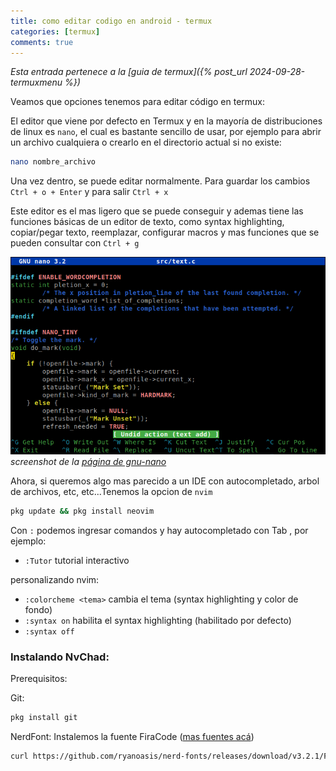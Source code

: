 ```yaml
---
title: como editar codigo en android - termux
categories: [termux]
comments: true
---
```


*Esta entrada pertenece a la [guia de termux]({% post_url 2024-09-28-termuxmenu %})*

Veamos que opciones tenemos para editar código en termux:

El editor que viene por defecto en Termux y en la mayoría de distribuciones de linux es ```nano```, el cual es bastante sencillo de usar, por ejemplo para abrir un archivo cualquiera o crearlo en el directorio actual si no existe:
```bash
nano nombre_archivo
```
Una vez dentro, se puede editar normalmente. Para guardar los cambios ``` Ctrl + o + Enter ``` y para salir ```Ctrl + x ```

Este editor es el mas ligero que se puede conseguir y ademas tiene las funciones básicas de un editor de texto, como syntax highlighting, copiar/pegar texto, reemplazar, configurar macros y mas funciones que se pueden consultar con ``` Ctrl + g ```

![screenshot del editor nano](/assets/img/posts/nano.png)
*screenshot de la [página de gnu-nano](https://www.nano-editor.org/)*

Ahora, si queremos algo mas parecido a un IDE con autocompletado, arbol de archivos, etc, etc...Tenemos la opcion de ``` nvim ```

```bash
pkg update && pkg install neovim
```
Con ```:``` podemos ingresar comandos y hay autocompletado con Tab , por ejemplo:

- ```:Tutor``` tutorial interactivo


personalizando nvim:

- ```:colorcheme <tema>``` cambia el tema (syntax highlighting y color de fondo)
- ```:syntax on``` habilita el syntax highlighting (habilitado por defecto)
- ```:syntax off```

### Instalando NvChad:
Prerequisitos:

Git:

```bash
pkg install git
```

NerdFont:
Instalemos la fuente FiraCode ([mas fuentes acá](https://www.nerdfonts.com/font-downloads))
``` bash
curl https://github.com/ryanoasis/nerd-fonts/releases/download/v3.2.1/FiraCode.zip
```
